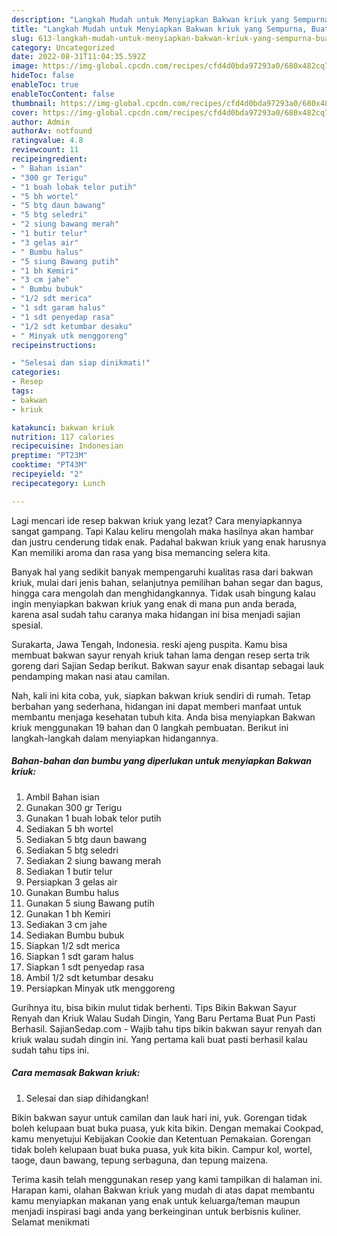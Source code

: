 ```yaml
---
description: "Langkah Mudah untuk Menyiapkan Bakwan kriuk yang Sempurna, Buat Buka Puasa Lezat Sekali"
title: "Langkah Mudah untuk Menyiapkan Bakwan kriuk yang Sempurna, Buat Buka Puasa Lezat Sekali"
slug: 613-langkah-mudah-untuk-menyiapkan-bakwan-kriuk-yang-sempurna-buat-buka-puasa-lezat-sekali
category: Uncategorized
date: 2022-08-31T11:04:35.592Z
image: https://img-global.cpcdn.com/recipes/cfd4d0bda97293a0/680x482cq70/bakwan-kriuk-foto-resep-utama.jpg
hideToc: false
enableToc: true
enableTocContent: false
thumbnail: https://img-global.cpcdn.com/recipes/cfd4d0bda97293a0/680x482cq70/bakwan-kriuk-foto-resep-utama.jpg
cover: https://img-global.cpcdn.com/recipes/cfd4d0bda97293a0/680x482cq70/bakwan-kriuk-foto-resep-utama.jpg
author: Admin
authorAv: notfound
ratingvalue: 4.8
reviewcount: 11
recipeingredient:
- " Bahan isian"
- "300 gr Terigu"
- "1 buah lobak telor putih"
- "5 bh wortel"
- "5 btg daun bawang"
- "5 btg seledri"
- "2 siung bawang merah"
- "1 butir telur"
- "3 gelas air"
- " Bumbu halus"
- "5 siung Bawang putih"
- "1 bh Kemiri"
- "3 cm jahe"
- " Bumbu bubuk"
- "1/2 sdt merica"
- "1 sdt garam halus"
- "1 sdt penyedap rasa"
- "1/2 sdt ketumbar desaku"
- " Minyak utk menggoreng"
recipeinstructions:

- "Selesai dan siap dinikmati!"
categories:
- Resep
tags:
- bakwan
- kriuk

katakunci: bakwan kriuk 
nutrition: 117 calories
recipecuisine: Indonesian
preptime: "PT23M"
cooktime: "PT43M"
recipeyield: "2"
recipecategory: Lunch

---
```



Lagi mencari ide resep bakwan kriuk yang lezat? Cara menyiapkannya sangat gampang. Tapi Kalau keliru mengolah maka hasilnya akan hambar dan justru cenderung tidak enak. Padahal bakwan kriuk yang enak harusnya Kan memiliki aroma dan rasa yang bisa memancing selera kita.


Banyak hal yang sedikit banyak mempengaruhi kualitas rasa dari bakwan kriuk, mulai dari jenis bahan, selanjutnya pemilihan bahan segar dan bagus, hingga cara mengolah dan menghidangkannya. Tidak usah bingung kalau ingin menyiapkan bakwan kriuk yang enak di mana pun anda berada, karena asal sudah tahu caranya maka hidangan ini bisa menjadi sajian spesial.

Surakarta, Jawa Tengah, Indonesia. reski ajeng puspita. Kamu bisa membuat bakwan sayur renyah kriuk tahan lama dengan resep serta trik goreng dari Sajian Sedap berikut. Bakwan sayur enak disantap sebagai lauk pendamping makan nasi atau camilan.


Nah, kali ini kita coba, yuk, siapkan bakwan kriuk sendiri di rumah. Tetap berbahan yang sederhana, hidangan ini dapat memberi manfaat untuk membantu menjaga kesehatan tubuh kita. Anda bisa menyiapkan Bakwan kriuk menggunakan 19 bahan dan 0 langkah pembuatan. Berikut ini langkah-langkah dalam menyiapkan hidangannya.

<!--inarticleads1-->

##### Bahan-bahan dan bumbu yang diperlukan untuk menyiapkan Bakwan kriuk:

1. Ambil  Bahan isian
1. Gunakan 300 gr Terigu
1. Gunakan 1 buah lobak telor putih
1. Sediakan 5 bh wortel
1. Sediakan 5 btg daun bawang
1. Sediakan 5 btg seledri
1. Sediakan 2 siung bawang merah
1. Sediakan 1 butir telur
1. Persiapkan 3 gelas air
1. Gunakan  Bumbu halus
1. Gunakan 5 siung Bawang putih
1. Gunakan 1 bh Kemiri
1. Sediakan 3 cm jahe
1. Sediakan  Bumbu bubuk
1. Siapkan 1/2 sdt merica
1. Siapkan 1 sdt garam halus
1. Siapkan 1 sdt penyedap rasa
1. Ambil 1/2 sdt ketumbar desaku
1. Persiapkan  Minyak utk menggoreng


Gurihnya itu, bisa bikin mulut tidak berhenti. Tips Bikin Bakwan Sayur Renyah dan Kriuk Walau Sudah Dingin, Yang Baru Pertama Buat Pun Pasti Berhasil. SajianSedap.com - Wajib tahu tips bikin bakwan sayur renyah dan kriuk walau sudah dingin ini. Yang pertama kali buat pasti berhasil kalau sudah tahu tips ini. 

<!--inarticleads2-->

##### Cara memasak Bakwan kriuk:


1. Selesai dan siap dihidangkan!

Bikin bakwan sayur untuk camilan dan lauk hari ini, yuk. Gorengan tidak boleh kelupaan buat buka puasa, yuk kita bikin. Dengan memakai Cookpad, kamu menyetujui Kebijakan Cookie dan Ketentuan Pemakaian. Gorengan tidak boleh kelupaan buat buka puasa, yuk kita bikin. Campur kol, wortel, taoge, daun bawang, tepung serbaguna, dan tepung maizena. 

Terima kasih telah menggunakan resep yang kami tampilkan di halaman ini. Harapan kami, olahan Bakwan kriuk yang mudah di atas dapat membantu kamu menyiapkan makanan yang enak untuk keluarga/teman maupun menjadi inspirasi bagi anda yang berkeinginan untuk berbisnis kuliner. Selamat menikmati

